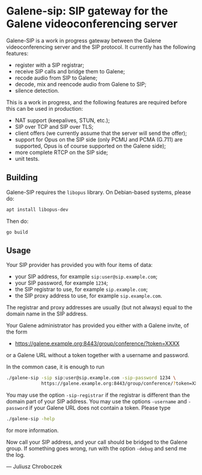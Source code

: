 # Galene-sip: SIP gateway for the Galene videoconferencing server

Galene-SIP is a work in progress gateway between the Galene
videoconferencing server and the SIP protocol.  It currently has the
following features:

  * register with a SIP registrar;
  * receive SIP calls and bridge them to Galene;
  * recode audio from SIP to Galene;
  * decode, mix and reencode audio from Galene to SIP;
  * silence detection.
  
This is a work in progress, and the following features are required before
this can be used in production:

  * NAT support (keepalives, STUN, etc.);
  * SIP over TCP and SIP over TLS;
  * client offers (we currently assume that the server will send the offer);
  * support for Opus on the SIP side (only PCMU and PCMA (G.711) are supported,
    Opus is of course supported on the Galene side);
  * more complete RTCP on the SIP side;
  * unit tests.


## Building

Galene-SIP requires the `libopus` library.  On Debian-based systems,
please do:
```sh
apt install libopus-dev
```

Then do:
```
go build
```

## Usage

Your SIP provider has provided you with four items of data:

  * your SIP address, for example `sip:user@sip.example.com`;
  * your SIP password, for example `1234`;
  * the SIP registrar to use, for example `sip.example.com`;
  * the SIP proxy address to use, for example `sip.example.com`.
  
The registrar and proxy addresses are usually (but not always) equal to
the domain name in the SIP address.
  
Your Galene administrator has provided you either with a Galene invite, of
the form

  * https://galene.example.org:8443/group/conference/?token=XXXX
  
or a Galene URL without a token together with a username and password.

In the common case, it is enough to run
```sh
./galene-sip -sip sip:user@sip.example.com -sip-password 1234 \
             https://galene.example.org:8443/group/conference/?token=XXXX
```

You may use the option `-sip-registrar` if the registrar is different than
the domain part of your SIP address.  You may use the options `-username`
and `-password` if your Galene URL does not contain a token.  Please type
```sh
./galene-sip -help
```
for more information.

Now call your SIP address, and your call should be bridged to the Galene group.
If something goes wrong, run with the option `-debug` and send me the log.


— Juliusz Chroboczek

